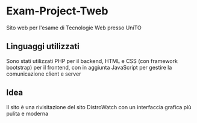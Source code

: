 # Exam-Project-Tweb

Sito web per l'esame di Tecnologie Web presso UniTO

## Linguaggi utilizzati

Sono stati utilizzati PHP per il backend, HTML e CSS (con framework bootstrap) per il frontend, con in aggiunta JavaScript per gestire la comunicazione client e server

## Idea

Il sito è una rivisitazione del sito DistroWatch con un interfaccia grafica più pulita e moderna
